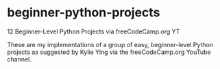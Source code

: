 # beginner-python-projects
12 Beginner-Level Python Projects via freeCodeCamp.org YT

These are my implementations of a group of easy, beginner-level Python projects as suggested by Kylie Ying via the freeCodeCamp.org YouTube channel. 
